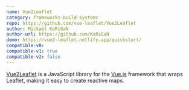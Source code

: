 ```yaml
---
name: Vue2Leaflet
category: frameworks-build-systems
repo: https://github.com/vue-leaflet/Vue2Leaflet
author: Mickaël KoRiGaN
author-url: https://github.com/KoRiGaN
demo: https://vue2-leaflet.netlify.app/quickstart/
compatible-v0:
compatible-v1: true
compatible-v2: false
---
```


<a href="https://github.com/vue-leaflet/Vue2Leaflet">Vue2Leaflet</a> is a JavaScript library for the <a href="https://vuejs.org/">Vue.js</a> framework that wraps Leaflet, making it easy to create reactive maps.
